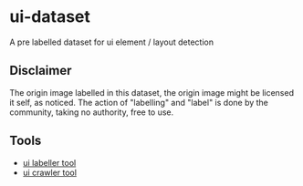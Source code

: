 # ui-dataset
A pre labelled dataset for ui element / layout detection


## Disclaimer
The origin image labelled in this dataset, the origin image might be licensed it self, as noticed.
The action of "labelling" and "label" is done by the community, taking no authority, free to use.


## Tools
- [ui labeller tool](https://github.com/bridgedxyz/ui-labeller)
- [ui crawler tool](https://github.com/bridgedxyz/ui-crawler)
